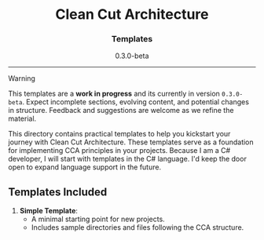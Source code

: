 <h1 align="center">Clean Cut Architecture</h1>
<h3 align="center">Templates</h3>
<p align="center">0.3.0-beta</p>

---

> [!WARNING]
> This templates are a **work in progress** and its currently in version `0.3.0-beta`. Expect incomplete sections, evolving content, and potential changes in structure. Feedback and suggestions are welcome as we refine the material.

This directory contains practical templates to help you kickstart your journey with Clean Cut Architecture. These templates serve as a foundation for implementing CCA principles in your projects. Because I am a C# developer, I will start with templates in the C# language. I'd keep the door open to expand language support in the future.

## Templates Included

1. **Simple Template**:
   - A minimal starting point for new projects.
   - Includes sample directories and files following the CCA structure.
